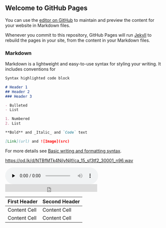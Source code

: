 ## Welcome to GitHub Pages

You can use the [editor on GitHub](https://github.com/xxctm/ttt/edit/main/docs/index.md) to maintain and preview the content for your website in Markdown files.

Whenever you commit to this repository, GitHub Pages will run [Jekyll](https://jekyllrb.com/) to rebuild the pages in your site, from the content in your Markdown files.

### Markdown

Markdown is a lightweight and easy-to-use syntax for styling your writing. It includes conventions for

```markdown
Syntax highlighted code block

# Header 1
## Header 2
### Header 3

- Bulleted
- List

1. Numbered
2. List

**Bold** and _Italic_ and `Code` text

[Link](url) and ![Image](src)
```

For more details see [Basic writing and formatting syntax](https://docs.github.com/en/github/writing-on-github/getting-started-with-writing-and-formatting-on-github/basic-writing-and-formatting-syntax).

https://od.lk/d/NTBfMTk4NjIyNjlf/ca_15_sf3tf2_30001_n96.wav


<audio id="audio" controls="" preload="none">
      <source id="wav" src="https://od.lk/d/NTBfMTk4NjIyNjlf/ca_15_sf3tf2_30001_n96.wav">
</audio>

<iframe src="https://www.opendrive.com/player/NTBfMTk4NjIyNjlfelY1RGo" height="25" width="297" style="border:0" scrolling="no" frameborder="0" allowtransparency="true"></iframe>


| First Header  | Second Header |
| ------------- | ------------- |
| Content Cell  | Content Cell  |
| Content Cell  | Content Cell  |

